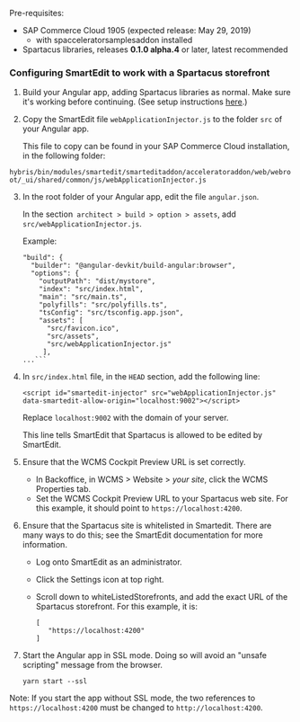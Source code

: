 Pre-requisites:

- SAP Commerce Cloud 1905 (expected release: May 29, 2019)
  - with spacceleratorsamplesaddon installed
- Spartacus libraries, releases **0.1.0 alpha.4** or later, latest recommended

### Configuring SmartEdit to work with a Spartacus storefront

1. Build your Angular app, adding Spartacus libraries as normal. Make sure it's working before continuing. (See setup instructions [here](https://github.com/SAP/cloud-commerce-spartacus-storefront/wiki/Setup-and-Installation).)

2. Copy the SmartEdit file `webApplicationInjector.js` to the folder `src` of your Angular app.

   This file to copy can be found in your SAP Commerce Cloud installation, in the following folder:

 
 
 ```hybris/bin/modules/smartedit/smarteditaddon/acceleratoraddon/web/webroot/_ui/shared/common/js/webApplicationInjector.js```

3. In the root folder of your Angular app, edit the file `angular.json`.

   In the section` architect > build > option > assets`, add `src/webApplicationInjector.js`.

   Example:

   ```"architect": {
   "build": {
     "builder": "@angular-devkit/build-angular:browser",
     "options": {
       "outputPath": "dist/mystore",
       "index": "src/index.html",
       "main": "src/main.ts",
       "polyfills": "src/polyfills.ts",
       "tsConfig": "src/tsconfig.app.json",
       "assets": [
         "src/favicon.ico",
         "src/assets",
         "src/webApplicationInjector.js"
   		],
   ...```
   ```

   

4. In  `src/index.html` file, in the `HEAD` section, add the following line:

   ```<script id="smartedit-injector" src="webApplicationInjector.js" data-smartedit-allow-origin="localhost:9002"></script>```

   Replace `localhost:9002` with the domain of your server.

   This line tells SmartEdit that Spartacus is allowed to be edited by SmartEdit.

5. Ensure that the WCMS Cockpit Preview URL is set correctly.

   - In Backoffice, in WCMS > Website > *your site*, click the WCMS Properties tab.
   - Set the WCMS Cockpit Preview URL to your Spartacus web site. For this example, it should point to `https://localhost:4200`.
   
6. Ensure that the Spartacus site is whitelisted in Smartedit. There are many ways to do this; see the SmartEdit documentation for more information.

   - Log onto SmartEdit as an administrator.
   
   - Click the Settings icon at top right.
   
   - Scroll down to whiteListedStorefronts, and add the exact URL of the Spartacus storefront.
      For this example, it is:
      
      ``` 
      [
         "https://localhost:4200"
      ]
      ```
   
7. Start the Angular app in SSL mode. Doing so will avoid an "unsafe scripting" message from the browser.

   `yarn start --ssl`

Note: If you start the app without SSL mode, the two references to `https://localhost:4200` must be changed to `http://localhost:4200`.